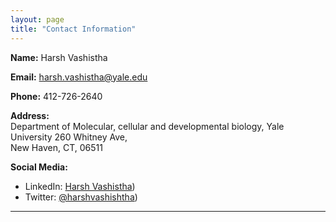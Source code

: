 ```yaml
---
layout: page
title: "Contact Information"
---
```


**Name:** Harsh Vashistha

**Email:** harsh.vashistha@yale.edu

**Phone:** 412-726-2640

**Address:**  
Department of Molecular, cellular and
developmental biology, Yale University
260 Whitney Ave,  
New Haven, CT, 06511

**Social Media:**
- LinkedIn: [Harsh Vashistha](https://www.linkedin.com/in/harsh-vashistha-ph-d-69226123/))
- Twitter: [@harshvashishtha](https://twitter.com/harshvashishtha))

---



